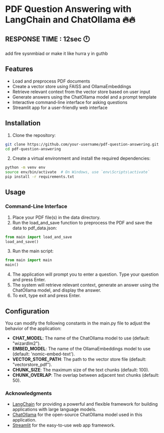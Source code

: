 #  PDF Question Answering with LangChain and ChatOllama 🔥🔥

## **RESPONSE TIME : 12sec 🕛**

add fire sysnmbiad or make it like hurra y in guthb
## Features

- Load and preprocess PDF documents
- Create a vector store using FAISS and OllamaEmbeddings
- Retrieve relevant context from the vector store based on user input
- Generate answers using the ChatOllama model and a prompt template
- Interactive command-line interface for asking questions
- Streamlit app for a user-friendly web interface

## Installation

1. Clone the repository:

```bash
git clone https://github.com/your-username/pdf-question-answering.git
cd pdf-question-answering
```
2. Create a virtual environment and install the required dependencies:

```bash
python -m venv env
source env/bin/activate  # On Windows, use `env\Scripts\activate`
pip install -r requirements.txt
```
## Usage
### Command-Line Interface

1. Place your PDF file(s) in the data directory.
2. Run the load_and_save function to preprocess the PDF and save the data to pdf_data.json:

```python
from main import load_and_save
load_and_save()
```

3. Run the main script:

```python
from main import main
main()
```

4. The application will prompt you to enter a question. Type your question and press Enter.
5. The system will retrieve relevant context, generate an answer using the ChatOllama model, and display the answer.
6. To exit, type exit and press Enter.



## Configuration
You can modify the following constants in the main.py file to adjust the behavior of the application:

* **CHAT_MODEL**: The name of the ChatOllama model to use (default: "wizardlm2").
* **EMBED_MODEL**: The name of the OllamaEmbeddings model to use (default: 'nomic-embed-text').
* **VECTOR_STORE_PATH**: The path to the vector store file (default: "vectorstore_pdf").
* **CHUNK_SIZE**: The maximum size of the text chunks (default: 100).
* **CHUNK_OVERLAP**: The overlap between adjacent text chunks (default: 50).

### Acknowledgments

- [LangChain](https://github.com/hwchase17/langchain)  for providing a powerful and flexible framework for building applications with large language models.
- [ChatOllama](https://github.com/ollamapub/chat-ollama)  for the open-source ChatOllama model used in this application.
- [Streamlit](https://streamlit.io/)  for the easy-to-use web app framework.